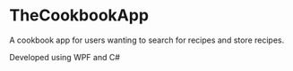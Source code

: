 # TheCookbookApp
A cookbook app for users wanting to search for recipes and store recipes.

Developed using WPF and C#
